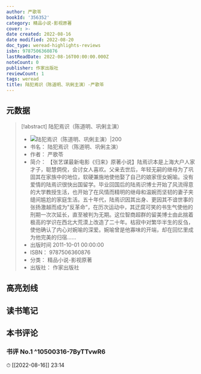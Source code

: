 ```yaml
---
author: 严歌苓
bookId: '356352'
category: 精品小说-影视原著
cover: >-
date created: 2022-08-16
date modified: 2022-08-20
doc_type: weread-highlights-reviews
isbn: 9787506360876
lastReadDate: 2022-08-16T00:00:00.000Z
noteCount: 0
publisher: 作家出版社
reviewCount: 1
tags: weread
title: 陆犯焉识（陈道明、巩俐主演）-严歌苓
---
```


## 元数据

> [!abstract] 陆犯焉识（陈道明、巩俐主演）
> - ![ 陆犯焉识（陈道明、巩俐主演）|200](https://wfqqreader-1252317822.image.myqcloud.com/cover/352/356352/t7_356352.jpg)
> - 书名： 陆犯焉识（陈道明、巩俐主演）
> - 作者： 严歌苓
> - 简介： 【张艺谋最新电影《归来》原著小说】陆焉识本是上海大户人家才子，聪慧倜傥，会讨女人喜欢。父亲去世后，年轻无嗣的继母为了巩固其在家族中的地位，软硬兼施地使他娶了自己的娘家侄女婉喻。没有爱情的陆焉识很快出国留学。毕业回国后的陆焉识博士开始了风流得意的大学教授生活，也开始了在风情而精明的继母和温婉而坚韧的妻子夹缝间尴尬的家庭生活。五十年代，陆焉识因其出身、更因其不谙世事的张扬激越而成为&quot;反革命“，在历次运动中，其迂腐可笑的书生气使他的刑期一次次延长，直至被判为无期。这位智商超群的留美博士由此揣着极高的学识在西北大荒漠上改造了二十年。枯寂中对繁华半生的反刍，使他确认了内心对婉喻的深爱。婉喻曾是他寡味的开端，却在回忆里成为他完美的归宿……
> - 出版时间 2011-10-01 00:00:00
> - ISBN： 9787506360876
> - 分类： 精品小说-影视原著
> - 出版社： 作家出版社

## 高亮划线

## 读书笔记

## 本书评论

### 书评 No.1 ^10500316-7ByTTvwR6

⏱ [[2022-08-16]] 23:14
